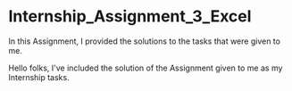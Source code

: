 # Internship_Assignment_3_Excel
In this Assignment, I provided the solutions to the tasks that were given to me.

Hello folks,
I've included the solution of the Assignment given to me as my Internship tasks.
